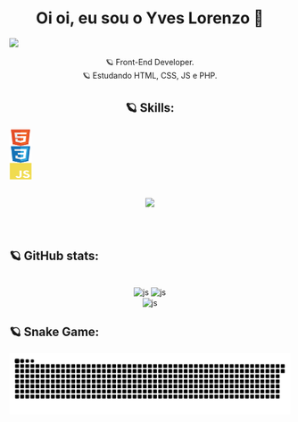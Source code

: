 <header>
 <!--
💫 Introduction:
-->

<h1> Oi oi, eu sou o Yves Lorenzo 🚀 </h1>
 
 <div align="left">
<img src="https://komarev.com/ghpvc/?username=ylqgodoy&label=PROFILE+VIEWS">
</div>

🪐 Front-End Developer.
<br>
🪐 Estudando HTML, CSS, JS e PHP.
 
 <h2> 🪐 Skills: </h2>

<div align="left">

 <img align="center" alt="HTML" height="30" width="40" src="https://raw.githubusercontent.com/devicons/devicon/master/icons/html5/html5-original.svg"><br>
 <img align="center" alt="CSS" height="30" width="40" src="https://raw.githubusercontent.com/devicons/devicon/master/icons/css3/css3-original.svg"><br>
 <img align="center" alt="Js" height="30" width="40" src="https://raw.githubusercontent.com/devicons/devicon/master/icons/javascript/javascript-plain.svg">
 
</div>
 <br>

<!--
👾 Gif:
-->
 
<div align="center">
 <img align="center" src="gif2.gif">
</div>
<br>

</header>

<main>

<h2> 🪐 GitHub stats: </h2>
<br>

<!--
📖 Read me status:
-->

  <div align="center">
   <img height=140em align="center" src="https://github-readme-stats.vercel.app/api?username=ylqgodoy&hide=contribs,prs&show_icons=true&theme=dark" alt="js"/>
   <img height=140em align="center" src="http://github-readme-streak-stats.herokuapp.com?user=ylqgodoy&theme=dark" alt="js"/>
  </div>
 
  <div align="center">
   <img height=152em align="center" src="https://github-readme-stats.vercel.app/api/top-langs/?username=ylqgodoy&&layout=compact&theme=dark" alt="js"/>
  </div>

<!--
🐍📊 Snake game contribution chart:
-->

<h2> 🪐 Snake Game: </h2>
 
<img alt="github contribution grid snake animation" src="https://raw.githubusercontent.com/muzayx/muzayx/output/github-contribution-grid-snake.svg">

</main>
